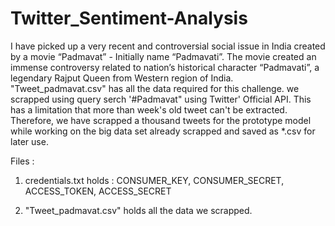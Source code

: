 # Twitter_Sentiment-Analysis
I have picked up a very recent and controversial social issue in India created by a movie “Padmavat” - Initially name “Padmavati”. The movie created an immense controversy related to nation’s historical character “Padmavati”, a legendary Rajput Queen from Western region of India.
"Tweet_padmavat.csv" has all the data required for this challenge. we scrapped using query serch '#Padmavat" using Twitter' Official API. This has a limitation that more than week's old tweet can't be extracted.
Therefore, we have scrapped a thousand tweets for the prototype model while working on the big data set already scrapped and saved as *.csv for later use.

Files :
1. credentials.txt holds :
  CONSUMER_KEY, CONSUMER_SECRET, ACCESS_TOKEN, ACCESS_SECRET
  
2. "Tweet_padmavat.csv" holds all the data we scrapped.

